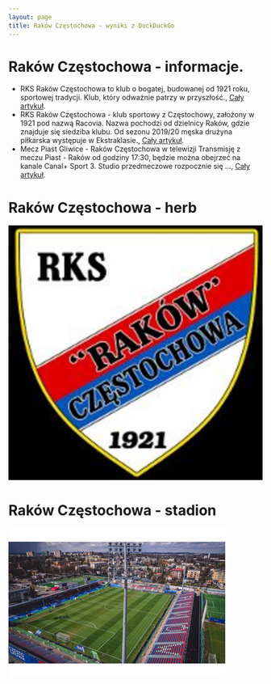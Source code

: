 ```yaml
---
layout: page
title: Raków Częstochowa - wyniki z DuckDuckGo
---
```

# Raków Częstochowa - informacje.
  * RKS Raków Częstochowa to klub o bogatej, budowanej od 1921 roku, sportowej tradycji. Klub, który odważnie patrzy w przyszłość., [Cały artykuł](https://rakow.com/).
  * RKS Raków Częstochowa - klub sportowy z Częstochowy, założony w 1921 pod nazwą Racovia. Nazwa pochodzi od dzielnicy Raków, gdzie znajduje się siedziba klubu. Od sezonu 2019/20 męska drużyna piłkarska występuje w Ekstraklasie., [Cały artykuł](https://pl.wikipedia.org/wiki/Raków_Częstochowa).
  * Mecz Piast Gliwice - Raków Częstochowa w telewizji Transmisję z meczu Piast - Raków od godziny 17:30, będzie można obejrzeć na kanale Canal+ Sport 3. Studio przedmeczowe rozpocznie się ..., [Cały artykuł](https://gol24.pl/mecz-piast-gliwice-rakow-czestochowa-online-gdzie-ogladac-w-telewizji-transmisja-i-stream/rs/c2-6154391371).


# Raków Częstochowa - herb
  ![herb](rakow_czestochowa_herb.jpg)

# Raków Częstochowa - stadion
  ![stadion](rakow_czestochowa_stadion.jpg)